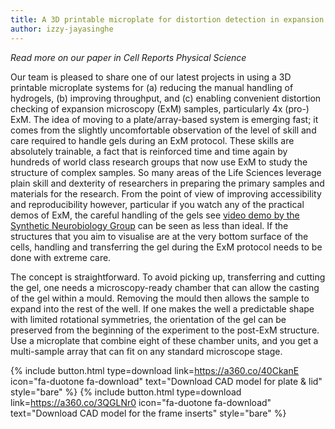 ```yaml
---
title: A 3D printable microplate for distortion detection in expansion microscopy
author: izzy-jayasinghe
---
```


_Read more on our paper in Cell Reports Physical Science_

Our team is pleased to share one of our latest projects in using a 3D printable microplate systems for (a) reducing the manual handling of hydrogels, (b) improving throughput, and (c) enabling convenient distortion checking of expansion microscopy (ExM) samples, particularly 4x (pro-) ExM. The idea of moving to a plate/array-based system is emerging fast; it comes from the slightly uncomfortable observation of the level of skill and care required to handle gels during an ExM protocol. These skills are absolutely trainable, a fact that is reinforced time and time again by hundreds of world class research groups that now use ExM to study the structure of complex samples. So many areas of the Life Sciences leverage plain skill and dexterity of researchers in preparing the primary samples and materials for the research. From the point of view of improving accessibility and reproducibility however, particular if you watch any of the practical demos of ExM, the careful handling of the gels see [video demo by the Synthetic Neurobiology Group](https://youtu.be/OksNCAJwxVI?si=uzPSKXGk9Q9cmv5_) can be seen as less than ideal. If the structures that you aim to visualise are at the very bottom surface of the cells, handling and transferring the gel during the ExM protocol needs to be done with extreme care.

The concept is straightforward. To avoid picking up, transferring and cutting the gel, one needs a microscopy-ready chamber that can allow the casting of the gel within a mould. Removing the mould then allows the sample to expand into the rest of the well. If one makes the well a predictable shape with limited rotational symmetries, the orientation of the gel can be preserved from the beginning of the experiment to the post-ExM structure. Use a microplate that combine eight of these chamber units, and you get a multi-sample array that can fit on any standard microscope stage.

{%
  include button.html
  type=download
  link=https://a360.co/40CkanE
  icon="fa-duotone fa-download"
  text="Download CAD model for plate & lid"
  style="bare"
%}
{%
  include button.html
  type=download
  link=https://a360.co/3QGLNr0
  icon="fa-duotone fa-download"
  text="Download CAD model for the frame inserts"
  style="bare"
%}

